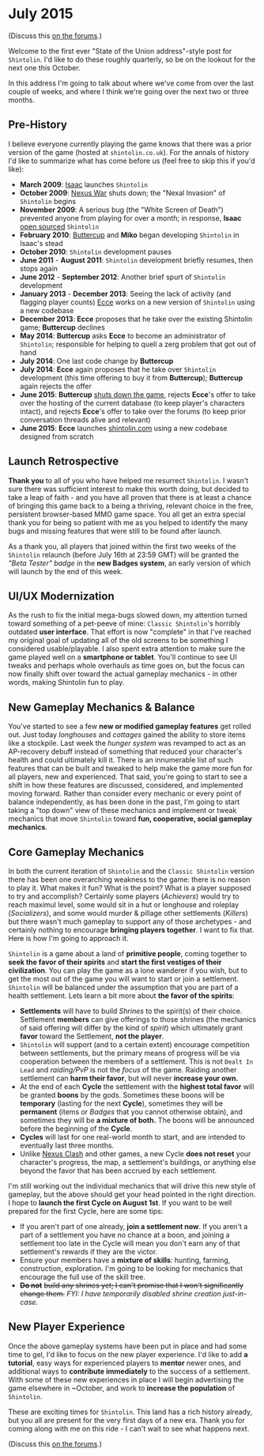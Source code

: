 # July 2015

(Discuss this [on the forums](https://forums.shintolin.com/discussion/13/state-of-the-game-july-2015).)

Welcome to the first ever "State of the Union address"-style post for `Shintolin`. I'd like to do these roughly quarterly, so be on the lookout for the next one this October.

In this address I'm going to talk about where we've come from over the last couple of weeks, and where I think we're going over the next two or three months.

## Pre-History

I believe everyone currently playing the game knows that there was a prior version of the game (hosted at `shintolin.co.uk`). For the annals of history I'd like to summarize what has come before us (feel free to skip this if you'd like):

* **March 2009**: [Isaac](https://github.com/IsaacLewis) launches `Shintolin`
* **October 2009**: [Nexus War](http://www.nexuswar.com/) shuts down; the "Nexal Invasion" of `Shintolin` begins
* **November 2009**: A serious bug (the "White Screen of Death") prevented anyone from playing for over a month; in response, **Isaac** [open sourced](https://github.com/IsaacLewis/Shintolin) `Shintolin`
* **February 2010**: [Buttercup](https://github.com/Buttercup2k) and **Miko** began developing `Shintolin` in Isaac's stead
* **October 2010**: `Shintolin` development pauses
* **June 2011** - **August 2011**: `Shintolin` development briefly resumes, then stops again
* **June 2012** - **September 2012**: Another brief spurt of `Shintolin` development
* **January 2013** - **December 2013**: Seeing the lack of activity (and flagging player counts) [Ecce](https://www.shintolin.com/profile/ecce) works on a new version of `Shintolin` using a new codebase
* **December 2013**: **Ecce** proposes that he take over the existing Shintolin game; **Buttercup** declines
* **May 2014**: **Buttercup** asks **Ecce** to become an administrator of `Shintolin`; responsible for helping to quell a zerg problem that got out of hand
* **July 2014**: One last code change by **Buttercup**
* **July 2014**: **Ecce** again proposes that he take over `Shintolin` development (this time offering to buy it from **Buttercup**); **Buttercup** again rejects the offer
* **June 2015**: **Buttercup** [shuts down the game](http://shintolin.forumcircle.com/viewtopic.php?p=21189#21189), rejects **Ecce**'s offer to take over the hosting of the current database (to keep player's characters intact), and rejects **Ecce**'s offer to take over the forums (to keep prior conversation threads alive and relevant)
* **June 2015**: **Ecce** launches [shintolin.com](https://www.shintolin.com) using a new codebase designed from scratch

## Launch Retrospective

**Thank you** to all of you who have helped me resurrect `Shintolin`. I wasn't sure there was sufficient interest to make this worth doing, but decided to take a leap of faith - and you have all proven that there is at least a chance of bringing this game back to a being a thriving, relevant choice in the free, persistent browser-based MMO game space. You all get an extra special thank you for being so patient with me as you helped to identify the many bugs and missing features that were still to be found after launch.

As a thank you, all players that joined within the first two weeks of the `Shintolin` relaunch (before July 16th at 23:59 GMT) will be granted the *"Beta Tester" badge* in the **new Badges system**, an early version of which will launch by the end of this week.

## UI/UX Modernization

As the rush to fix the initial mega-bugs slowed down, my attention turned toward something of a pet-peeve of mine: `Classic Shintolin`'s horribly outdated **user interface**. That effort is now "complete" in that I've reached my original goal of updating all of the old screens to be something I considered usable/playable. I also spent extra attention to make sure the game played well on a **smartphone or tablet**. You'll continue to see UI tweaks and perhaps whole overhauls as time goes on, but the focus can now finally shift over toward the actual gameplay mechanics - in other words, making Shintolin fun to play.

## New Gameplay Mechanics & Balance

You've started to see a few **new or modified gameplay features** get rolled out. Just today *longhouses* and *cottages* gained the ability to store items like a stockpile. Last week the *hunger system* was revamped to act as an AP-recovery debuff instead of something that reduced your character's health and could ultimately kill it. There is an innumerable list of such features that can be built and tweaked to help make the game more fun for all players, new and experienced. That said, you're going to start to see a shift in how these features are discussed, considered, and implemented moving forward. Rather than consider every mechanic or every point of balance independently, as has been done in the past, I'm going to start taking a "top down" view of these mechanics and implement or tweak mechanics that move `Shintolin` toward **fun, cooperative, social gameplay mechanics**.

## Core Gameplay Mechanics

In both the current iteration of `Shintolin` and the `Classic Shintolin` version there has been one overarching weakness to the game: there is no reason to play it. What makes it fun? What is the point? What is a player supposed to try and accomplish? Certainly some players (*Achievers*) would try to reach maximul level, some would sit in a hut or longhouse and roleplay (*Socializers*), and some would murder & pillage other settlements (*Killers*) but there wasn't much gameplay to support any of those archetypes - and certainly nothing to encourage **bringing players together**. I want to fix that. Here is how I'm going to approach it.

`Shintolin` is a game about a land of **primitive people**, coming together to **seek the favor of their spirits** and **start the first vestiges of their civilization**. You can play the game as a lone wanderer if you wish, but to get the most out of the game you will want to start or join a settlement. `Shintolin` will be balanced under the assumption that you are part of a health settlement. Lets learn a bit more about **the favor of the spirits**:

* **Settlements** will have to build *Shrines* to the spirit(s) of their choice. Settlement **members** can give offerings to those shrines (the mechanics of said offering will differ by the kind of *spirit*) which ultimately grant **favor** toward the Settlement, **not the player**.
* `Shintolin` will support (and to a certain extent) encourage competition between settlements, but the primary means of progress will be via cooperation between the members of a settlement. This is not `Dealt In Lead` and *raiding/PvP* is not the *focus* of the game. Raiding another settlement can **harm their favor**, but will never **increase your own.**
* At the end of each **Cycle** the settlement with the **highest total favor** will be granted **boons** by the gods. Sometimes these boons will be **temporary** (lasting for the next **Cycle**), sometimes they will be **permanent** (items or *Badges* that you cannot otherwise obtain), and sometimes they will be **a mixture of both.** The boons will be announced before the beginning of the **Cycle**.
* **Cycles** will last for one real-world month to start, and are intended to eventually last three months.
* Unlike [Nexus Clash](http://www.nexusclash.com/) and other games, a new Cycle **does not reset** your character's progress, the map, a settlement's buildings, or anything else beyond the favor that has been accrued by each settlement.

I'm still working out the individual mechanics that will drive this new style of gameplay, but the above should get your head pointed in the right direction. I hope to **launch the first Cycle on August 1st**. If you want to be well prepared for the first Cycle, here are some tips:

* If you aren't part of one already, **join a settlement now**. If you aren't a part of a settlement you have no chance at a boon, and joining a settlement too late in the Cycle will mean you don't earn any of that settlement's rewards if they are the victor.
* Ensure your members have a **mixture of skills**: hunting, farming, construction, exploration. I'm going to be looking for mechanics that encourage the full use of the skill tree.
* **~~Do not~~** ~~build any shrines yet; I can't promise that I won't significantly change them.~~ *FYI: I have temporarily disabled shrine creation just-in-case.*

## New Player Experience

Once the above gameplay systems have been put in place and had some time to gel, I'd like to focus on the new player experience. I'd like to add **a tutorial**, easy ways for experienced players to **mentor** newer ones, and additional ways to **contribute immediately** to the success of a settlement. With some of these new experiences in place I will begin advertising the game elsewhere in ~October, and work to **increase the population** of `Shintolin`.

These are exciting times for `Shintolin`. This land has a rich history already, but you all are present for the very first days of a new era. Thank you for coming along with me on this ride - I can't wait to see what happens next.

(Discuss this [on the forums](https://forums.shintolin.com/discussion/13/state-of-the-game-july-2015).)

